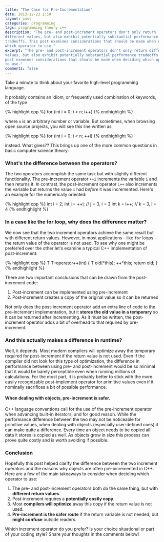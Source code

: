 ```yaml
---
title: "The Case for Pre-Incrementation"
date: 2013-12-23 1:50
layout: post
categories: programming
tags: programming theory c++
description: "The pre- and post-increment operators don't only return 
different values, but also exhibit potentially substantial performance 
tradeoffs. This post examines considerations that should be made when deciding 
which operator to use."
excerpt: "The pre- and post-increment operators don't only return different 
values, but also exhibit potentially substantial performance tradeoffs. This 
post examines considerations that should be made when deciding which operator 
to use."
comments: false
---
```


<p class="lead">Take a minute to think about your favorite high-level programming language.</p>

It probably contains an idiom, or frequently used combination of keywords, of 
the type

{% highlight cpp %}
for (int i = 0; i < n; i++)
{% endhighlight %}

where <code>n</code> is an arbitrary number or variable. But sometimes, when 
browsing open source projects, you will see this line written as 

{% highlight cpp %}
for (int i = 0; i < n; ++i)
{% endhighlight %}

instead. What gives?? This brings up one of the more common questions in basic 
computer science theory:

### What's the difference between the operators?

The two operators accomplish the same task but with slightly different 
functionality. The pre-increment operator <code>++i</code> increments the 
variable <code>i</code> and then returns it. In contrast, the post-increment 
operator <code>i++</code> also increments the variable but returns the value 
<code>i</code> had _before_ it was incremented. Here's an example for the 
numerically oriented:

{% highlight cpp %}
int i = 2;
int j = ++i;  // j = 3, i = 3
int k = i++;  // k = 3, i = 4
{% endhighlight %}

### In a case like the for loop, why does the difference matter?

We now see that the two increment operators achieve the same result but with 
different return values. However, in most applications - like <code>for</code> 
loops - the return value of the operator is not used. To see why one might be 
preferred over the other let's examine a typical C++ implementation of 
post-increment:

{% highlight cpp %}
T T::operator++(int)
{
    T old(*this);
    ++*this;
    return old;
}
{% endhighlight %}

There are two important conclusions that can be drawn from the post-increment 
code: 

1. Post-increment can be implemented using pre-increment
2. Post-increment creates a copy of the original value so it can be returned

Not only does the post-increment operator add an extra line of code to the 
pre-increment implementation, but it __stores the old value in a temporary__ 
so it can be returned after incrementing. As it must be written, the 
post-increment operator adds a bit of overhead to that required by 
pre-increment.

### And this actually makes a difference in runtime?

Well, it depends. Most modern compilers will optimize away the temporary 
required for post-increment if the return value is not used. Even if the 
compiler did not look for this type of optimization, the difference in 
performance between using pre- and post-increment would be so minimal that it 
would be barely perceptible even when running millions of calculations. For 
the most part, it is probably better to stick with the more easily 
recognizable post-implement operator for primitive values even if it nominally 
sacrifices a bit of possible performance.

#### When dealing with objects, pre-increment is safer.

C++ language conventions call for the use of the pre-increment operator when 
advancing built-in iterators, and for good reason. While the performance 
difference between the two may not be noticeable for primitive values, when 
dealing with objects (especially user-defined ones) it can make quite a 
difference. Every time an object needs to be copied all data it stores is 
copied as well. As objects grow in size this process can prove quite costly 
and is worth avoiding if possible.

### Conclusion

Hopefully this post helped clarify the difference between the two increment 
operators and the reasons why objects are often pre-incremented in C++. Here 
are a few of the main takeaways to consider when deciding which operator to 
use:

1. The pre- and post-increment operators both do the same thing, but with 
__different return values__.
2. Post-increment requires a __potentially costly copy__.
3. Most __compilers will optimize__ away this copy if the return value is not 
used.
4. __Pre-increment is the safer route__ if the return variable is not needed, 
but __might confuse__ outside readers.

Which increment operator do you prefer? Is your choice situational or part of 
your coding style? Share your thoughts in the comments below!